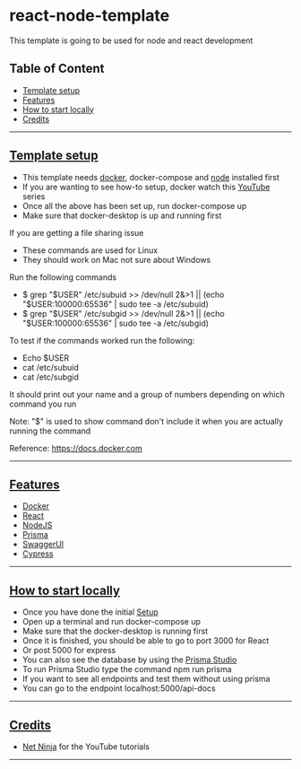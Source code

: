 # react-node-template
This template is going to be used for node and react development

## Table of Content
- [Template setup](#template-setup)
- [Features](#features)
- [How to start locally](#how-to-start-locally)
- [Credits](#credits)

---

## [Template setup](#table-of-content)

- This template needs [docker](https://www.docker.com/), docker-compose and [node](https://nodejs.org/en) installed first
- If you are wanting to see how-to setup, docker watch this [YouTube](https://www.youtube.com/watch?v=31ieHmcTUOk&list=PL4cUxeGkcC9hxjeEtdHFNYMtCpjNBm3h7) series
- Once all the above has been set up, run docker-compose up
- Make sure that docker-desktop is up and running first

If you are getting a file sharing issue
- These commands are used for Linux
- They should work on Mac not sure about Windows

Run the following commands

- $ grep "$USER" /etc/subuid >> /dev/null 2&>1 || (echo "$USER:100000:65536" | sudo tee -a /etc/subuid)
- $ grep "$USER" /etc/subgid >> /dev/null 2&>1 || (echo "$USER:100000:65536" | sudo tee -a /etc/subgid)

To test if the commands worked run the following:

- Echo $USER
- cat /etc/subuid
- cat /etc/subgid

It should print out your name and a group of numbers depending on which command you run

Note: "$" is used to show command don't include it when you are actually running the command

Reference: https://docs.docker.com

---

## [Features](#table-of-content)

- [Docker](https://www.docker.com/) 
- [React](https://react.dev/)
- [NodeJS](https://nodejs.org/en)
- [Prisma](https://www.prisma.io/)
- [SwaggerUI](https://www.npmjs.com/package/swagger-ui-express)
- [Cypress](https://www.cypress.io/)

---

## [How to start locally](#table-of-content)

- Once you have done the initial [Setup](#template-setup)
- Open up a terminal and run docker-compose up
- Make sure that the docker-desktop is running first
- Once it is finished, you should be able to go to port 3000 for React
- Or post 5000 for express
- You can also see the database by using the [Prisma Studio](https://www.prisma.io/docs/orm/tools/prisma-studio)
- To run Prisma Studio type the command npm run prisma
- If you want to see all endpoints and test them without using prisma
- You can go to the endpoint localhost:5000/api-docs

---

## [Credits](#table-of-content)

- [Net Ninja](https://github.com/iamshaunjp) for the YouTube tutorials

---
